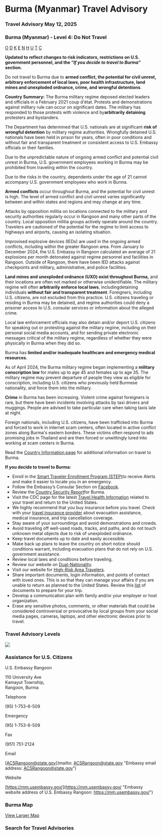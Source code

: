 # Burma (Myanmar) Travel Advisory

### Travel Advisory May 12, 2025

### Burma (Myanmar) - Level 4: Do Not Travel

[O](javascript:void(0); "Tool Tip: Other")
[D](javascript:void(0); "Tool Tip: Wrongful Detention")
[K](javascript:void(0); "Tool Tip: Kidnap and Hostage")
[E](javascript:void(0); "Tool Tip: Event")
[N](javascript:void(0); "Tool Tip: Disaster")
[H](javascript:void(0); "Tool Tip: Health")
[U](javascript:void(0); "Tool Tip: Civil Unrest")
[T](javascript:void(0); "Tool Tip: Terrorism")
[C](javascript:void(0); "Tool Tip: Crimes")

**Updated to reflect changes to risk indicators, restrictions on U.S. government personnel, and the “*If you decide to travel to Burma”* section.**

Do not travel to Burma due to **armed conflict, the potential for civil unrest, arbitrary enforcement of local laws, poor health infrastructure, land mines and unexploded ordnance, crime, and** **wrongful detentions**.

**Country Summary:** The Burma military regime deposed elected leaders and officials in a February 2021 coup d'état. Protests and demonstrations against military rule can occur on significant dates. The military has responded to those protests with violence and by**arbitrarily detaining** protesters and bystanders.

The Department has determined that U.S. nationals are at significant **risk of wrongful detention** by military regime authorities. Wrongfully detained U.S. nationals have been held in prison for years, often in poor conditions and without fair and transparent treatment or consistent access to U.S. Embassy officials or their families.

Due to the unpredictable nature of ongoing armed conflict and potential civil unrest in Burma, U.S. government employees working in Burma may be prohibited from traveling within the country.

Due to the risks in the country, dependents under the age of 21 cannot accompany U.S. government employees who work in Burma.

**Armed conflicts** occur throughout Burma, and the potential for civil unrest is high. The level of armed conflict and civil unrest varies significantly between and within states and regions and may change at any time.

Attacks by opposition militia on locations connected to the military and security authorities regularly occur in Rangoon and many other parts of the country. Local opposition militia groups actively operate around the country. Travelers are cautioned of the potential for the regime to limit access to highways and airports, causing an isolating situation.

Improvised explosive devices (IEDs) are used in the ongoing armed conflicts, including within the greater Rangoon area. From January to December 2024, the U.S. Embassy in Rangoon calculated an average of 21 explosions per month detonated against regime personnel and facilities in Rangoon. Outside of Rangoon, there have been IED attacks against checkpoints and military, administrative, and police facilities.

**Land mines and unexploded ordnance (UXO) exist throughout Burma,** and their locations are often not marked or otherwise unidentifiable. The military regime will often **arbitrarily enforce local laws**, includingdetaining individuals **without fair and transparent treatment**. Foreigners, including U.S. citizens, are not excluded from this practice. U.S. citizens traveling or residing in Burma may be detained, and regime authorities could deny a prisoner access to U.S. consular services or information about the alleged crime.

Local law enforcement officials may also detain and/or deport U.S. citizens for speaking out or protesting against the military regime, including on their personal social media accounts, and for sending private electronic messages critical of the military regime, regardless of whether they were physically in Burma when they did so.

Burma has **limited and/or inadequate healthcare and emergency medical resources.**

As of April 2024, the Burma military regime began implementing a **military conscription law** for males up to age 45 and females up to age 35. The military regime may prevent departure of people they view as eligible for conscription, including U.S. citizens who previously held Burmese nationality, and force them into the military.

**Crime** in Burma has been increasing. Violent crime against foreigners is rare, but there have been incidents involving attacks by taxi drivers and muggings. People are advised to take particular care when taking taxis late at night.

Foreign nationals, including U.S. citizens, have been trafficked into Burma and forced to work in internet scam centers, often located in active conflict zones along Burma's eastern borders. These victims often respond to ads promising jobs in Thailand and are then forced or unwittingly lured into working at scam centers in Burma.

Read the [Country Information page](https://travel.state.gov/content/travel/en/international-travel/International-Travel-Country-Information-Pages/Burma.html) for additional information on travel to Burma.

**If you decide to travel to Burma:**

* Enroll in the [Smart Traveler Enrollment Program (STEP)](https://step.state.gov/step/)to receive Alerts and make it easier to locate you in an emergency.
* Follow the Embassy’s Consular Section on [Facebook](https://www.facebook.com/consularrangoon/).
* Review the [Country Security Report](https://www.osac.gov/Content/Browse/Report?subContentTypes=Country%20Security%20Report)for Burma.
* Visit the CDC page for the latest [Travel Health Information](https://wwwnc.cdc.gov/travel/destinations/list) related to your travel and return to the United States.
* We highly recommend that you buy insurance before you travel. Check with your [travel insurance provider](https://travel.state.gov/content/travel/en/international-travel/before-you-go/your-health-abroad/Insurance_Coverage_Overseas.html) about evacuation assistance, medical insurance, and trip cancellation coverage.
* Stay aware of your surroundings and avoid demonstrations and crowds.
* Avoid traveling off well-used roads, tracks, and paths, and do not touch unknown metal objects due to risk of unexploded ordnance.
* Keep travel documents up to date and easily accessible.
* Make back up plans to leave the country on short notice should conditions warrant, including evacuation plans that do not rely on U.S. government assistance.
* Review local laws and conditions before traveling.
* Review our website on [Dual-Nationality](https://travel.state.gov/content/travel/en/international-travel/before-you-go/travelers-with-special-considerations/Dual-Nationality-Travelers.html).
* Visit our website for [High-Risk Area Travelers](https://travel.state.gov/content/passports/en/go/TraveltoHighRiskAreas.html).
* Share important documents, login information, and points of contact with loved ones. This is so that they can manage your affairs if you are unable to return as planned to the United States. Review this [list](https://travel.state.gov/content/travel/en/international-travel/before-you-go/travelers-checklist.html/) of documents to prepare for your trip.
* Develop a communication plan with family and/or your employer or host organization.
* Erase any sensitive photos, comments, or other materials that could be considered controversial or provocative by local groups from your social media pages, cameras, laptops, and other electronic devices prior to travel.

### Travel Advisory Levels

[![](/content/dam/NEWTravelAssets/images/travel-levelv1.svg)](/content/travel/en/international-travel/before-you-go/about-our-new-products.html "Travel Advisory Levels")

### Assistance for U.S. Citizens

U.S. Embassy Rangoon

110 University Ave  
Kamayut Township,  
Rangoon, Burma

Telephone

(95) 1-753-6-509

Emergency

(95) 1-753-6-509

Fax

(951) 751-2124

Email

[ACSRangoon@state.gov](mailto: ACSRangoon@state.gov "Embassy email address: ACSRangoon@state.gov")

Website

[https://mm.usembassy.gov/](https://mm.usembassy.gov/ "Embassy website address of U.S. Embassy Rangoon: https://mm.usembassy.gov/")

### Burma Map

[View Larger Map](https://travelmaps.state.gov/TSGMap/?extent=81.51690789,15.413127193,108.11326941,28.32463876 "Map of Burma")



### Search for Travel Advisories